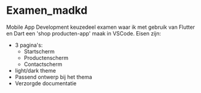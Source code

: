 # Examen_madkd

Mobile App Development keuzedeel examen waar ik met gebruik van Flutter en Dart een 'shop producten-app' maak in VSCode.
Eisen zijn: 
 * 3 pagina's:
    - Startscherm
    - Productenscherm
    - Contactscherm
 * light/dark theme
 * Passend ontwerp bij het thema
 * Verzorgde documentatie
